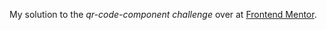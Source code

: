 My solution to the *qr-code-component challenge* over at [Frontend Mentor](https://www.frontendmentor.io/challenges).
